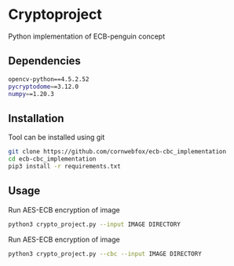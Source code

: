 # Cryptoproject

Python implementation of ECB-penguin concept
## Dependencies 

```bash
opencv-python==4.5.2.52
pycryptodome==3.12.0
numpy==1.20.3
```

## Installation

Tool can be installed using git

```bash
git clone https://github.com/cornwebfox/ecb-cbc_implementation
cd ecb-cbc_implementation
pip3 install -r requirements.txt
```

## Usage
Run AES-ECB encryption of image
```bash
python3 crypto_project.py --input IMAGE DIRECTORY
```
Run AES-ECB encryption of image
```bash
python3 crypto_project.py --cbc --input IMAGE DIRECTORY
```
